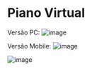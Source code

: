 # Piano Virtual

Versão PC:
![image](https://github.com/user-attachments/assets/d2b22022-7549-4ecf-b062-019499846e6b)

Versão Mobile:
![image](https://github.com/user-attachments/assets/5f19d277-eeff-470a-a107-5a0784b53dc9)

![image](https://github.com/user-attachments/assets/43898de3-5ebc-474f-aa20-8c85ed5c4af8)
